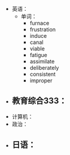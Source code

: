 - 英语：
	- 单词：
		- furnace
		- frustration
		- induce
		- canal
		- viable
		- fatigue
		- assimilate
		- deliberately
		- consistent
		- improper
- 教育综合333：
	-
- 计算机：
- 政治：
- 日语：
	-